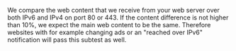 We compare the web content that we receive from your web server over both IPv6 and IPv4 on port 80 or 443. If the content difference is not higher than 10%, we expect the main web content to be the same. Therefore websites with for example changing ads or an "reached over IPv6" notification will pass this subtest as well.
